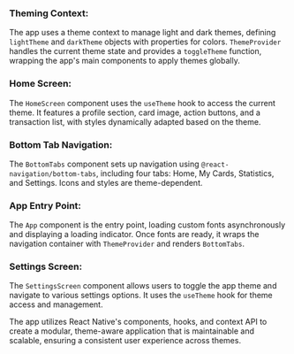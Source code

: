 ### Theming Context:
The app uses a theme context to manage light and dark themes, defining `lightTheme` and `darkTheme` objects with properties for colors. `ThemeProvider` handles the current theme state and provides a `toggleTheme` function, wrapping the app's main components to apply themes globally.

### Home Screen:
The `HomeScreen` component uses the `useTheme` hook to access the current theme. It features a profile section, card image, action buttons, and a transaction list, with styles dynamically adapted based on the theme.

### Bottom Tab Navigation:
The `BottomTabs` component sets up navigation using `@react-navigation/bottom-tabs`, including four tabs: Home, My Cards, Statistics, and Settings. Icons and styles are theme-dependent.

### App Entry Point:
The `App` component is the entry point, loading custom fonts asynchronously and displaying a loading indicator. Once fonts are ready, it wraps the navigation container with `ThemeProvider` and renders `BottomTabs`.

### Settings Screen:
The `SettingsScreen` component allows users to toggle the app theme and navigate to various settings options. It uses the `useTheme` hook for theme access and management.

The app utilizes React Native's components, hooks, and context API to create a modular, theme-aware application that is maintainable and scalable, ensuring a consistent user experience across themes.
